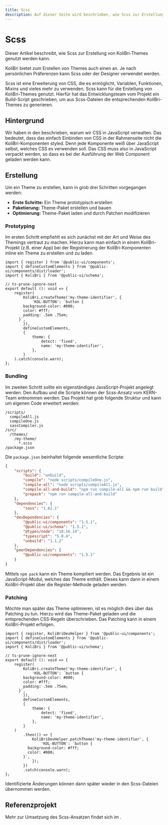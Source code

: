 ```yaml
---
title: Scss
description: Auf dieser Seite wird beschrieben, wie Scss zur Erstellung von KoliBri-Themes verwendet werden kann.
---
```


# Scss

Dieser Artikel beschreibt, wie Scss zur Erstellung von KoliBri-Themes genutzt werden kann.

<kol-alert _label="Designer oder Scss" _type="info" _variant="card">
  KoliBri bietet zum Erstellen von Themes auch einen <kol-link _href="/docs/concepts/styling/designer" _label="Designer" /> an. Je nach persönlichen Präferenzen kann Scss oder der Designer verwendet werden.
</kol-alert><br/>

Scss ist eine Erweiterung von CSS, die es ermöglicht, Variablen, Funktionen, Mixins und vieles mehr zu verwenden. Scss kann für die Erstellung von KoliBri-Themes genutzt. Hierfür hat das Entwicklungsteam vom Projekt <kol-link _href="https://gitlab.opencode.de/kern-designsystem/pattern-library" _label="KERN" _target="kern" /> ein Build-Script geschrieben, um aus Scss-Dateien die entsprechenden KoliBri-Themes zu generieren.

## Hintergrund

Wir haben in den <kol-link _href="/docs/faq" _label="FAQ" /> beschrieben, warum wir CSS in JavaScript verwalten. Das bedeutet, dass das einfach Einbinden von CSS in der Rahmenseite nicht die KoliBri-Komponenten styled. Denn jede Komponente weiß über JavaScript selbst, welches CSS es verwenden soll. Das CSS muss also in JavaScript verpackt werden, so dass es bei der Ausführung der Web Component geladen werden kann.

## Erstellung

Um ein Theme zu erstellen, kann in grob drei Schritten vorgegangen werden:

- **Erste Schritte:** Ein Theme prototypisch erstellen
- **Paketierung:** Theme-Paket erstellen und bauen
- **Optimierung:** Theme-Paket laden und durch Patchen modifizieren

### Prototyping

Im ersten Schritt empfiehlt es sich zunächst mit der Art und Weise des Themings vertraut zu machen. Hierzu kann man einfach in einem KoliBri-Projekt (z.B. einer App) bei der Registrierung der KoliBri-Komponenten inline ein Theme zu erstellen und zu laden.

```tsx
import { register } from '@public-ui/components';
import { defineCustomElements } from '@public-ui/components/dist/loader';
import { KoliBri } from '@public-ui/schema';

// ts-prune-ignore-next
export default (): void => {
	register(
		KoliBri.createTheme('my-theme-identifier', {
			'KOL-BUTTON': `button {
        background-color: #000;
        color: #fff;
        padding: .5em .75em;
      }`,
		}),
		defineCustomElements,
		{
			theme: {
				detect: 'fixed',
				name: 'my-theme-identifier',
			},
		}
	).catch(console.warn);
};
```

### Bundling

Im zweiten Schritt sollte ein eigenständiges JavaScript-Projekt angelegt werden. Den Aufbau und die Scripte können der Scss-Ansatz vom KERN-Team entnommen werden. Das Projekt hat grob folgende Struktur und kann um eigenen Code erweitert werden:

```
/scripts/
  compileAll.js
  compileOne.js
  sassCompiler.js
/src/
  /themes/
    /my-theme/
      *.scss
/package.json
```

Die `package.json` beinhaltet folgende wesentliche Scripte:

```json
{
	"scripts": {
		"build": "unbuild",
		"compile": "node scripts/compileOne.js",
		"compile-all": "node scripts/compileAll.js",
		"compile-all-and-build": "npm run compile-all && npm run build",
		"prepack": "npm run compile-all-and-build"
	},
	"dependencies": {
		"sass": "1.62.1"
	},
	"devDependencies": {
		"@public-ui/components": "1.5.1",
		"@public-ui/schema": "1.5.1",
		"@types/node": "18.16.14",
		"typescript": "5.0.4",
		"unbuild": "1.1.2"
	},
	"peerDependencies": {
		"@public-ui/components": "1.5.1"
	}
}
```

Mittels `npm pack` kann ein Theme kompiliert werden. Das Ergebnis ist ein JavaScript-Modul, welches das Theme enthält. Dieses kann dann in einem KoliBri-Projekt über die Register-Methode geladen werden.

### Patching

Möchte man später das Theme optimieren, ist es möglich dies über das Patching zu tun. Hierzu wird das Theme-Paket geladen und die entsprechenden CSS-Regeln überschrieben. Das Patching kann in einem KoliBri-Projekt erfolgen.

```tsx
import { register, KoliBriDevHelper } from '@public-ui/components';
import { defineCustomElements } from '@public-ui/components/dist/loader';
import { KoliBri } from '@public-ui/schema';

// ts-prune-ignore-next
export default (): void => {
	register(
		KoliBri.createTheme('my-theme-identifier', {
			'KOL-BUTTON': `button {
        background-color: #000;
        color: #fff;
        padding: .5em .75em;
      }`,
		}),
		defineCustomElements,
		{
			theme: {
				detect: 'fixed',
				name: 'my-theme-identifier',
			},
		}
	)
		.then(() => {
			KoliBriDevHelper.patchTheme('my-theme-identifier', {
				'KOL-BUTTON': `button {
          background-color: #fff;
          color: #000;
        }`,
			});
		})
		.catch(console.warn);
};
```

Identifizierte Änderungen können dann später wieder in den Scss-Dateien übernommen werden.

## Referenzprojekt

Mehr zur Umsetzung des Scss-Ansatzen findet sich im <kol-link _href="https://gitlab.opencode.de/kern-designsystem/pattern-library/-/tree/main/packages/themes" _label="Git-Repository von KERN" _target="kern" />.
